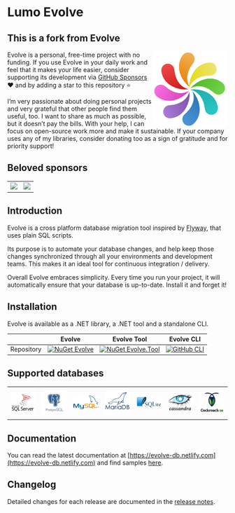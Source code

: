 # Lumo Evolve
## This is a fork from Evolve

<img align="right" width="173px" height="173px" src="https://raw.githubusercontent.com/lecaillon/Evolve/master/images/logo.png">

Evolve is a personal, free-time project with no funding. If you use Evolve in your daily work and feel that it makes your life easier, consider supporting its development via [GitHub Sponsors](https://github.com/sponsors/lecaillon) :heart: and by adding a star to this repository :star:

I’m very passionate about doing personal projects and very grateful that other people find them useful, too. I want to share as much as possible, but it doesn’t pay the bills. With your help, I can focus on open-source work more and make it sustainable. If your company uses any of my libraries, consider donating too as a sign of gratitude and for priority support!

## Beloved sponsors
<table>
  <tbody>
    <tr>
      <td align="center" valign="middle">
        <a href="https://www.veepee.com">
          <img src="https://raw.githubusercontent.com/lecaillon/Evolve.Doc/master/static/images/Veepee.png" style="margin: 0rem auto">
        </a>
      </td>
      <td align="center" valign="middle">
        <a href="https://megaslice.uk">
          <img src="https://raw.githubusercontent.com/lecaillon/Evolve.Doc/master/static/images/Megaslice.png" style="margin: 0rem auto">
        </a>
      </td>
    </tr>
  </tbody>
</table>

## Introduction
Evolve is a cross platform database migration tool inspired by [Flyway](https://flywaydb.org/), that uses plain SQL scripts.

Its purpose is to automate your database changes, and help keep those changes synchronized through all your environments and development teams. This makes it an ideal tool for continuous integration / delivery.

Overall Evolve embraces simplicity. Every time you run your project, it will automatically ensure that your database is up-to-date. Install it and forget it!

## Installation
Evolve is available as a .NET library, a .NET tool and a standalone CLI.

|  | Evolve | Evolve Tool | Evolve CLI |
|-|-|-|-|
| Repository | [![NuGet Evolve](https://img.shields.io/nuget/dt/evolve)](https://www.nuget.org/packages/Evolve) | [![NuGet Evolve.Tool](https://img.shields.io/nuget/dt/Evolve.Tool)](https://www.nuget.org/packages/Evolve.Tool) | [![GitHub CLI](https://img.shields.io/badge/GitHub-releases-brightgreen.svg?logo=github)](https://github.com/lecaillon/Evolve/releases/latest) |

## Supported databases
<table>
  <tbody>
    <tr>
      <td align="center" valign="middle">
        <a href="https://evolve-db.netlify.com/requirements/sqlserver" target="_blank">
          <img src="https://raw.githubusercontent.com/lecaillon/Evolve/master/images/sqlserver.png">
        </a>
      </td>
      <td align="center" valign="middle">
        <a href="https://evolve-db.netlify.com/requirements/postgresql" target="_blank">
          <img src="https://raw.githubusercontent.com/lecaillon/Evolve/master/images/postgresql.png">
        </a>
      </td>
      <td align="center" valign="middle">
        <a href="https://evolve-db.netlify.com/requirements/mysql" target="_blank">
          <img src="https://raw.githubusercontent.com/lecaillon/Evolve/master/images/mysql.png">
        </a>
      </td>
      <td align="center" valign="middle">
        <a href="https://evolve-db.netlify.com/requirements/mariadb" target="_blank">
          <img src="https://raw.githubusercontent.com/lecaillon/Evolve/master/images/mariadb.png">
        </a>
      </td>
      <td align="center" valign="middle">
        <a href="https://evolve-db.netlify.com/requirements/sqlite" target="_blank">
          <img src="https://raw.githubusercontent.com/lecaillon/Evolve/master/images/sqlite.png">
        </a>
      </td>
      <td align="center" valign="middle">
        <a href="https://evolve-db.netlify.com/requirements/cassandra" target="_blank">
          <img src="https://raw.githubusercontent.com/lecaillon/Evolve/master/images/cassandra.png">
        </a>
      </td>
      <td align="center" valign="middle">
        <a href="https://evolve-db.netlify.com/requirements/cockroachdb" target="_blank">
          <img src="https://raw.githubusercontent.com/lecaillon/Evolve/master/images/cockroachdb.png">
        </a>
      </td>
    </tr>
  </tbody>
</table>

## Documentation
You can read the latest documentation at [https://evolve-db.netlify.com](https://evolve-db.netlify.com) and find samples [here](https://github.com/lecaillon/Evolve/tree/master/samples).

## Changelog
Detailed changes for each release are documented in the [release notes](https://github.com/lecaillon/Evolve/releases).
